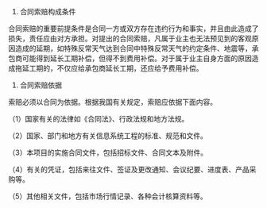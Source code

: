 
1. 合同索赔构成条件

合同索赔的重要前提条件是合同一方或双方存在违约行为和事实，并且由此造成了损失，责任应由对方承担。对提出的合同索赔，凡属于业主也无法预见到的客观原因造成的延期，如特殊反常天气达到合同中特殊反常天气的约定条件、地震等，承包商可能得到延长工期补偿，但得不到费用补偿。对于属于业主自身方面的原因造成拖延工期的，不仅应给承包商延长工期，还应给予费用补偿。

1. 合同索赔依据

索赔必须以合同为依据。根据我国有关规定，索赔应依据下面内容。

（1）国家有关的法律如《合同法》、行政法规和地方法规。

（2）国家、部门和地方有关信息系统工程的标准、规范和文件。

（3）本项目的实施合同文件，包括招标文件、合同文本及附件。

（4）有关的凭证，包括来往文件、签证及更改通知、会议纪要、进度表、产品采购等。

（5）其他相关文件，包括市场行情记录、各种会计核算资料等。
